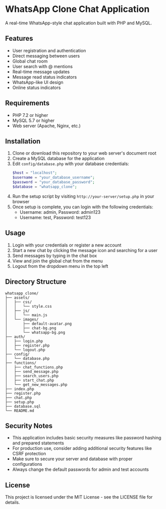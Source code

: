 # WhatsApp Clone Chat Application

A real-time WhatsApp-style chat application built with PHP and MySQL.

## Features

- User registration and authentication
- Direct messaging between users
- Global chat room
- User search with @ mentions
- Real-time message updates
- Message read status indicators
- WhatsApp-like UI design
- Online status indicators

## Requirements

- PHP 7.2 or higher
- MySQL 5.7 or higher
- Web server (Apache, Nginx, etc.)

## Installation

1. Clone or download this repository to your web server's document root
2. Create a MySQL database for the application
3. Edit `config/database.php` with your database credentials:
   ```php
   $host = "localhost";
   $username = "your_database_username";
   $password = "your_database_password";
   $database = "whatsapp_clone";
   ```
4. Run the setup script by visiting `http://your-server/setup.php` in your browser
5. Once setup is complete, you can login with the following credentials:
   - Username: admin, Password: admin123
   - Username: test, Password: test123
   
## Usage

1. Login with your credentials or register a new account
2. Start a new chat by clicking the message icon and searching for a user
3. Send messages by typing in the chat box
4. View and join the global chat from the menu
5. Logout from the dropdown menu in the top left

## Directory Structure

```
whatsapp_clone/
├── assets/
│   ├── css/
│   │   └── style.css
│   ├── js/
│   │   └── main.js
│   └── images/
│       ├── default-avatar.png
│       ├── chat-bg.png
│       └── whatsapp-bg.png
├── auth/
│   ├── login.php
│   ├── register.php
│   └── logout.php
├── config/
│   └── database.php
├── functions/
│   ├── chat_functions.php
│   ├── send_message.php
│   ├── search_users.php
│   ├── start_chat.php
│   └── get_new_messages.php
├── index.php
├── register.php
├── chat.php
├── setup.php
├── database.sql
└── README.md
```

## Security Notes

- This application includes basic security measures like password hashing and prepared statements
- For production use, consider adding additional security features like CSRF protection
- Make sure to secure your server and database with proper configurations
- Always change the default passwords for admin and test accounts

## License

This project is licensed under the MIT License - see the LICENSE file for details. 